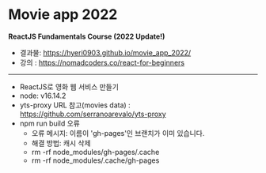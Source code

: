 # Movie app 2022

**ReactJS Fundamentals Course (2022 Update!)**
- 결과물: https://hyeri0903.github.io/movie_app_2022/
- 강의 : https://nomadcoders.co/react-for-beginners

---

- ReactJS로 영화 웹 서비스 만들기
- node: v16.14.2
- yts-proxy URL 참고(movies data) : https://github.com/serranoarevalo/yts-proxy
- npm run build 오류
  - 오류 메시지: 이름이 'gh-pages'인 브랜치가 이미 있습니다.
  - 해결 방법: 캐시 삭제
  - rm -rf node_modules/gh-pages/.cache
  - rm -rf node_modules/.cache/gh-pages

